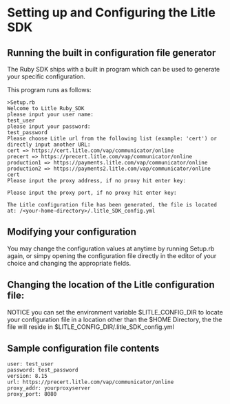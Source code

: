Setting up and Configuring the Litle SDK
=========================================

Running the built in configuration file generator
-------------------------------------------------
The Ruby SDK ships with a built in program which can be used to generate your specific configuration.

This program runs as follows:
   
```
>Setup.rb 
Welcome to Litle Ruby_SDK
please input your user name:
test_user
please input your password:
test_password
Please choose Litle url from the following list (example: 'cert') or directly input another URL:
cert => https://cert.litle.com/vap/communicator/online
precert => https://precert.litle.com/vap/communicator/online
production1 => https://payments.litle.com/vap/communicator/online
production2 => https://payments2.litle.com/vap/communicator/online
cert
Please input the proxy address, if no proxy hit enter key: 

Please input the proxy port, if no proxy hit enter key: 

The Litle configuration file has been generated, the file is located at: /<your-home-directory>/.litle_SDK_config.yml 
```

Modifying your configuration
----------------------------
You may change the configuration values at anytime by running Setup.rb again, or simpy opening the configuration file directly in the editor of your choice and changing the appropriate fields. 

Changing the location of the Litle configuration file:
------------------------------------------------------
NOTICE you can set the environment variable $LITLE_CONFIG_DIR to locate your configuration file in a location other than the $HOME Directory, the the file will reside in $LITLE_CONFIG_DIR/.litle_SDK_config.yml  

Sample configuration file contents
----------------------------------
```
user: test_user
password: test_password
version: 8.15
url: https://precert.litle.com/vap/communicator/online
proxy_addr: yourproxyserver
proxy_port: 8080
```